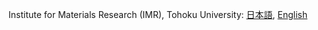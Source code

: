 <!-- ### Hi there 👋 -->

<!--
**TatsuyaMiki/TatsuyaMiki** is a ✨ _special_ ✨ repository because its `README.md` (this file) appears on your GitHub profile.

Here are some ideas to get you started:

- 🔭 I’m currently working on ...
- 🌱 I’m currently learning ...
- 👯 I’m looking to collaborate on ...
- 🤔 I’m looking for help with ...
- 💬 Ask me about ...
- 📫 How to reach me: ...
- 😄 Pronouns: ...
- ⚡ Fun fact: ...
-->


Institute for Materials Research (IMR), Tohoku University: 
[日本語](https://www.nomura-lab.imr.tohoku.ac.jp/%E3%83%9B%E3%83%BC%E3%83%A0),
[English](https://www.nomura-lab.imr.tohoku.ac.jp/english/home)
